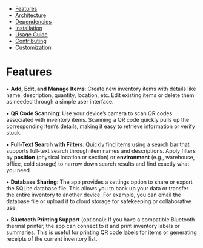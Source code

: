 - [Features](features.md)
- [Architecture](architecture.md)
- [Dependencies](dependencies.md)
- [Installation](installation.md)
- [Usage Guide](usage.md)
- [Contributing](contributing.md)
- [Customization](customization.md)

# Features

•	**Add, Edit, and Manage Items**: Create new inventory items with details like name, description, quantity, location, etc. Edit existing items or delete them as needed through a simple user interface.

•	**QR Code Scanning**: Use your device’s camera to scan QR codes associated with inventory items. Scanning a QR code quickly pulls up the corresponding item’s details, making it easy to retrieve information or verify stock.

•	**Full-Text Search with Filters**: Quickly find items using a search bar that supports full-text search through item names and descriptions. Apply filters by **position** (physical location or section) or **environment** (e.g., warehouse, office, cold storage) to narrow down search results and find exactly what you need.

•	**Database Sharing**: The app provides a settings option to share or export the SQLite database file. This allows you to back up your data or transfer the entire inventory to another device. For example, you can email the database file or upload it to cloud storage for safekeeping or collaborative use.

•	**Bluetooth Printing Support** (optional): If you have a compatible Bluetooth thermal printer, the app can connect to it and print inventory labels or summaries. This is useful for printing QR code labels for items or generating receipts of the current inventory list.